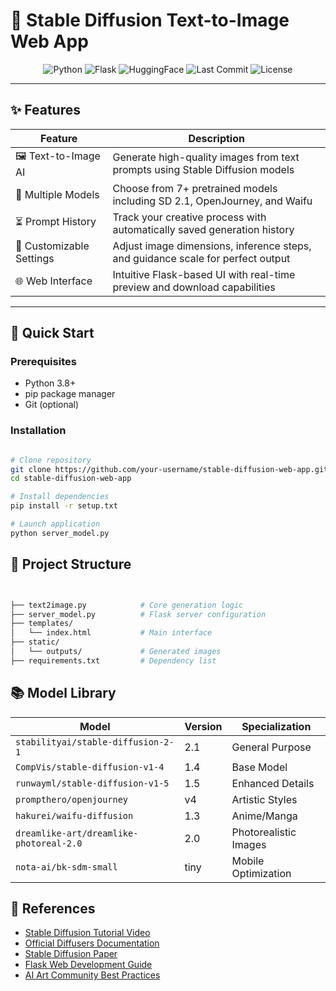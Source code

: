 # 🎨 Stable Diffusion Text-to-Image Web App

<div align="center">
  <img src="https://img.shields.io/badge/Python-3.8%2B-3776AB?logo=python&logoColor=white" alt="Python">
  <img src="https://img.shields.io/badge/Flask-2.3.2-000000?logo=flask" alt="Flask">
  <img src="https://img.shields.io/badge/HuggingFace-Diffusers-FFD21F?logo=huggingface" alt="HuggingFace">
  <img src="https://img.shields.io/github/last-commit/your-username/stable-diffusion-web-app?color=blue" alt="Last Commit">
  <img src="https://img.shields.io/badge/License-MIT-green.svg" alt="License">
</div>


---

## ✨ Features

<div align="center">
  
| **Feature**               | **Description**                                                                 |
|---------------------------|---------------------------------------------------------------------------------|
| 🖼️ Text-to-Image AI      | Generate high-quality images from text prompts using Stable Diffusion models    |
| 🧠 Multiple Models        | Choose from 7+ pretrained models including SD 2.1, OpenJourney, and Waifu       |
| ⏳ Prompt History         | Track your creative process with automatically saved generation history         |
| 🎨 Customizable Settings  | Adjust image dimensions, inference steps, and guidance scale for perfect output |
| 🌐 Web Interface          | Intuitive Flask-based UI with real-time preview and download capabilities       |

</div>

---

## 🚀 Quick Start

### Prerequisites
- Python 3.8+
- pip package manager
- Git (optional)

### Installation
```bash

# Clone repository
git clone https://github.com/your-username/stable-diffusion-web-app.git
cd stable-diffusion-web-app

# Install dependencies
pip install -r setup.txt

# Launch application
python server_model.py

```
## 🧩 Project Structure
```bash


├── text2image.py            # Core generation logic
├── server_model.py          # Flask server configuration
├── templates/  
│   └── index.html           # Main interface
├── static/
│   └── outputs/             # Generated images
├── requirements.txt         # Dependency list

```
## 📚 Model Library

| **Model**                              | **Version** | **Specialization**       |
|----------------------------------------|-------------|---------------------------|
| `stabilityai/stable-diffusion-2-1`     | 2.1         | General Purpose           |
| `CompVis/stable-diffusion-v1-4`        | 1.4         | Base Model                |
| `runwayml/stable-diffusion-v1-5`       | 1.5         | Enhanced Details          |
| `prompthero/openjourney`               | v4          | Artistic Styles           |
| `hakurei/waifu-diffusion`              | 1.3         | Anime/Manga               |
| `dreamlike-art/dreamlike-photoreal-2.0`| 2.0         | Photorealistic Images     |
| `nota-ai/bk-sdm-small`                 | tiny        | Mobile Optimization       |

## 🔎 References

- [Stable Diffusion Tutorial Video](https://www.youtube.com/watch?v=SvfWcATc5VY&t=1566s)
- [Official Diffusers Documentation](https://huggingface.co/docs/diffusers)
- [Stable Diffusion Paper](https://arxiv.org/abs/2112.10752)
- [Flask Web Development Guide](https://flask.palletsprojects.com/en/2.3.x/)
- [AI Art Community Best Practices](https://github.com/Maks-s/sd-awesome)
